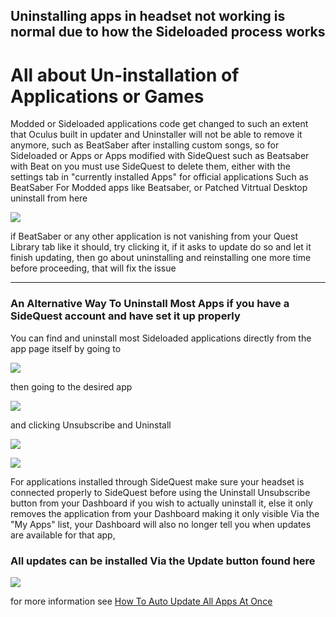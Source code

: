 ## Uninstalling apps in headset not working is normal due to how the Sideloaded process works

# All about Un-installation of Applications or Games

Modded or Sideloaded applications code get changed to such an extent that Oculus built in updater and Uninstaller will not be able to remove it anymore, such as BeatSaber after installing custom songs, so for Sideloaded or Apps or Apps modified with SideQuest such as Beatsaber with Beat on you must use SideQuest to delete them, either with the settings tab in "currently installed Apps" for official applications Such as BeatSaber
For Modded apps like Beatsaber, or Patched Vitrtual Desktop uninstall from here

![](https://cdn.discordapp.com/attachments/608376262347587595/608446098796838916/Screenshot_1084.png)

if BeatSaber or any other application is not vanishing from your Quest Library tab like it should, try clicking it, if it asks to update do so and let it finish updating, then go about uninstalling and reinstalling one more time before proceeding, that will fix the issue

----------------------------------------------------------------------------------------------------------------------------

### An Alternative  Way To Uninstall Most Apps if you have a SideQuest account and have set it up properly

You can find and uninstall most Sideloaded applications directly from the app page itself by going to

![](https://cdn.discordapp.com/attachments/615234075778875453/622169816719032361/Dashboard.png)

then going to the desired app

![](https://cdn.discordapp.com/attachments/615234075778875453/622177194705420358/Screenshot_256.png)

and clicking Unsubscribe and Uninstall

![](https://cdn.discordapp.com/attachments/608376262347587595/60845036.5452582952/Open_subscriped_app.png)

![](https://cdn.discordapp.com/attachments/615234075778875453/622176174671659008/Screenshot_254.png)


For applications installed through SideQuest make sure your headset is connected properly to SideQuest before using the Uninstall Unsubscribe button from your Dashboard if you wish to actually uninstall it, else it only removes the application from your Dashboard making it only visible Via the "My Apps" list, your Dashboard will also no longer tell you when updates are available for that app, 

### All updates can be installed Via the Update button found here
![](https://cdn.discordapp.com/attachments/615234075778875453/622458464391790592/Updat_All.png)

for more information see [How To Auto Update All Apps At Once](https://github.com/the-expanse/SideQuest/wiki/How-to-Auto-Update-app's-and-mods)